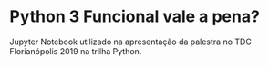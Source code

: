 # Python 3 Funcional vale a pena?

Jupyter Notebook utilizado na apresentação da palestra no TDC Florianópolis 2019 na trilha Python.
